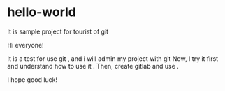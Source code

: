 # hello-world
It is sample project for tourist of git

Hi everyone!

It is a test for use git , and i will admin my project with git
Now,
I try it first and understand how to use it .
Then,
create gitlab and use .

I hope good luck!

